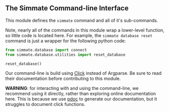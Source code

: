 The Simmate Command-line Interface
----------------------------------

This module defines the `simmate` command and all of it's sub-commands.

Note, nearly all of the commands in this module wrap a lower-level function, so little code is located here. For example, the `simmate database reset` command is just a wrapper for the following python code:

``` python
from simmate.database import connect
from simmate.database.utilities import reset_database

reset_database()
```

Our command-line is build using [Click](https://click.palletsprojects.com/en/8.0.x/) instead of Argparse. Be sure to read their documentation before contributing to this module.

**WARNING**: for interacting with and using the command-line, we recommend using it directly, rather than exploring online documentation here. This is because we use [pdoc](https://pdoc.dev/) to generate our documentation, but it struggles to document click functions.
